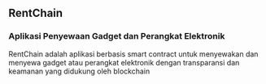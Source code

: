 ## RentChain
### Aplikasi Penyewaan Gadget dan Perangkat Elektronik
RentChain adalah aplikasi berbasis smart contract untuk menyewakan dan menyewa gadget atau perangkat elektronik dengan transparansi dan keamanan yang didukung oleh blockchain
